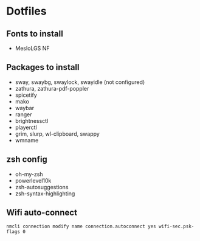 # Dotfiles

## Fonts to install
* MesloLGS NF

## Packages to install
* sway, swaybg, swaylock, swayidle (not configured)
* zathura, zathura-pdf-poppler
* spicetify
* mako
* waybar
* ranger
* brightnessctl
* playerctl
* grim, slurp, wl-clipboard, swappy
* wmname

## zsh config
* oh-my-zsh
* powerlevel10k
* zsh-autosuggestions
* zsh-syntax-highlighting

## Wifi auto-connect
```
nmcli connection modify name connection.autoconnect yes wifi-sec.psk-flags 0
```
